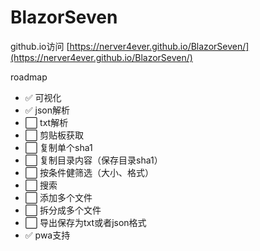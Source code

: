 # BlazorSeven


github.io访问
[https://nerver4ever.github.io/BlazorSeven/](https://nerver4ever.github.io/BlazorSeven/)

roadmap

* ✅ 可视化
* ✅ json解析
* ⬜  txt解析
* ⬜  剪贴板获取
* ⬜  复制单个sha1
* ⬜  复制目录内容（保存目录sha1）
* ⬜  按条件健筛选（大小、格式）
* ⬜  搜索
* ⬜  添加多个文件
* ⬜  拆分成多个文件
* ⬜  导出保存为txt或者json格式
* ✅ pwa支持
